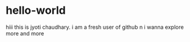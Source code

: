 # hello-world
hiii this is jyoti chaudhary. i am a fresh user of github n i wanna explore more and more
